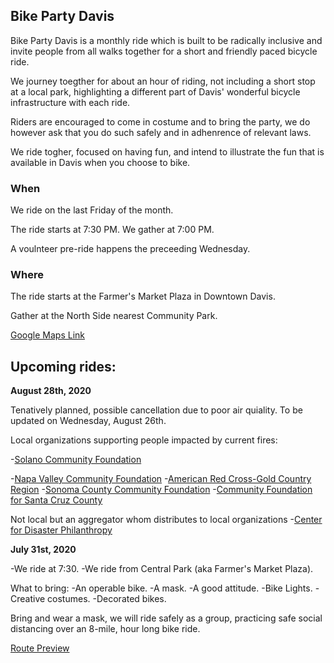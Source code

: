 ## **Bike Party Davis**

Bike Party Davis is a monthly ride which is built to be radically inclusive and invite people from all walks together for a short and friendly paced bicycle ride. 

We journey toegther for about an hour of riding, not including a short stop at a local park, highlighting a different part of Davis' wonderful bicycle infrastructure with each ride. 

Riders are encouraged to come in costume and to bring the party, we do however ask that you do such safely and in adhenrence of relevant laws. 

We ride togher, focused on having fun, and intend to illustrate the fun that is available in Davis when you choose to bike. 

### **When**

We ride on the last Friday of the month. <br>

The ride starts at 7:30 PM. We gather at 7:00 PM. 

A voulnteer pre-ride happens the preceeding Wednesday.

### **Where**

The ride starts at the Farmer's Market Plaza in Downtown Davis.

Gather at the North Side nearest Community Park.

[Google Maps Link](https://goo.gl/maps/xGCGkKqiZqXwbfjMA)


## **Upcoming rides:** 

**August 28th, 2020**

Tenatively planned, possible cancellation due to poor air quiality. To be updated on Wednesday, August 26th.

Local organizations supporting people impacted by current fires: 

-[Solano Community Foundation](https://www.solanocf.org/Funds/Public/FundView.aspx?hFund=157&hFundCode=1&hFundType=1)

-[Napa Valley Community Foundation](https://www.napavalleycf.org/our-response-to-the-2020-napa-county-wildfires/)
-[American Red Cross-Gold Country Region](https://www.redcross.org/local/california/gold-country.html)
-[Sonoma County Community Foundation](https://www.sonomacf.org/)
-[Community Foundation for Santa Cruz County](https://www.cfscc.org/updates/fire-response-fund)

Not local but an aggregator whom distributes to local organizations
-[Center for Disaster Philanthropy](https://disasterphilanthropy.org/donate-to-the-california-wildfires-recovery-fund/)

**July 31st, 2020**

-We ride at 7:30.
-We ride from Central Park (aka Farmer's Market Plaza). 

What to bring:
-An operable bike.
-A mask. 
-A good attitude.
-Bike Lights. 
-Creative costumes.
-Decorated bikes.

Bring and wear a mask, we will ride safely as a group, practicing safe social distancing over an 8-mile, hour long bike ride. 

[Route Preview](https://www.google.com/maps/d/u/0/viewer?mid=1f8th4JJHlKVf-XGI6f0UoJfNtTc6IWVi&ll=38.54676093884138%2C-121.73671150000001&z=15)




